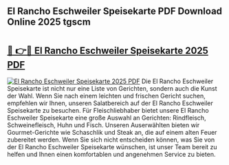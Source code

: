 ## El Rancho Eschweiler Speisekarte PDF Download Online 2025 tgscm

# <h2><a href="http://gcchukh.nevu.top/?p=El+Rancho+Eschweiler+Speisekarte">🔗 👉🔴 El Rancho Eschweiler Speisekarte 2025 PDF</a></h2>

[![El Rancho Eschweiler Speisekarte 2025 PDF](https://i.imgur.com/dBaPXMq.png)](http://gcchukh.nevu.top/?p=El+Rancho+Eschweiler+Speisekarte)
Die El Rancho Eschweiler Speisekarte ist nicht nur eine Liste von Gerichten, sondern auch die Kunst der Wahl. Wenn Sie nach einem leichten und frischen Gericht suchen, empfehlen wir Ihnen, unseren Salatbereich auf der El Rancho Eschweiler Speisekarte zu besuchen. Für Fleischliebhaber bietet unsere El Rancho Eschweiler Speisekarte eine große Auswahl an Gerichten: Rindfleisch, Schweinefleisch, Huhn und Fisch. Unseren Auserwählten bieten wir Gourmet-Gerichte wie Schaschlik und Steak an, die auf einem alten Feuer zubereitet werden. Wenn Sie sich nicht entscheiden können, was Sie von der El Rancho Eschweiler Speisekarte wünschen, ist unser Team bereit zu helfen und Ihnen einen komfortablen und angenehmen Service zu bieten.

